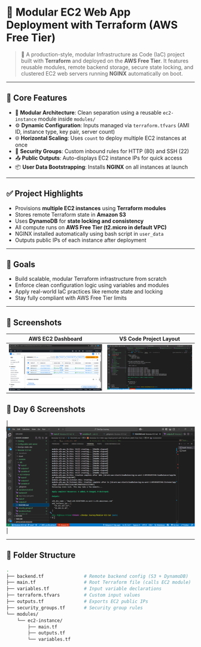  # 🧱 Modular EC2 Web App Deployment with Terraform (AWS Free Tier)

> 🚀 A production-style, modular Infrastructure as Code (IaC) project built with **Terraform** and deployed on the **AWS Free Tier**. It features reusable modules, remote backend storage, secure state locking, and clustered EC2 web servers running **NGINX** automatically on boot.

---

## 🔧 Core Features

- 🧱 **Modular Architecture**: Clean separation using a reusable `ec2-instance` module inside `modules/`
- ⚙️ **Dynamic Configuration**: Inputs managed via `terraform.tfvars` (AMI ID, instance type, key pair, server count)
- 🌐 **Horizontal Scaling**: Uses `count` to deploy multiple EC2 instances at once
- 🔐 **Security Groups**: Custom inbound rules for HTTP (80) and SSH (22)
- 📤 **Public Outputs**: Auto-displays EC2 instance IPs for quick access
- 📦 **User Data Bootstrapping**: Installs **NGINX** on all instances at launch

---

## ✅ Project Highlights

- Provisions **multiple EC2 instances** using **Terraform modules**
- Stores remote Terraform state in **Amazon S3**
- Uses **DynamoDB** for **state locking and consistency**
- All compute runs on **AWS Free Tier (t2.micro in default VPC)**
- NGINX installed automatically using bash script in `user_data`
- Outputs public IPs of each instance after deployment

---

## 📌 Goals

- Build scalable, modular Terraform infrastructure from scratch
- Enforce clean configuration logic using variables and modules
- Apply real-world IaC practices like remote state and locking
- Stay fully compliant with AWS Free Tier limits

---

## 📸 Screenshots

| AWS EC2 Dashboard | VS Code Project Layout |
|-------------------|------------------------|
| ![EC2 Dashboard](./Asset/aws.png) | ![VS Code](./Asset/code.png) |
## 📸 Day 6 Screenshots
 
| ![vs-Code](./Asset/day6.png) |


---

## 📁 Folder Structure

```bash
.
├── backend.tf               # Remote backend config (S3 + DynamoDB)
├── main.tf                  # Root Terraform file (calls EC2 module)
├── variables.tf             # Input variable declarations
├── terraform.tfvars         # Custom input values
├── outputs.tf               # Exports EC2 public IPs
├── security_groups.tf       # Security group rules
└── modules/
    └── ec2-instance/
        ├── main.tf
        ├── outputs.tf
        └── variables.tf

